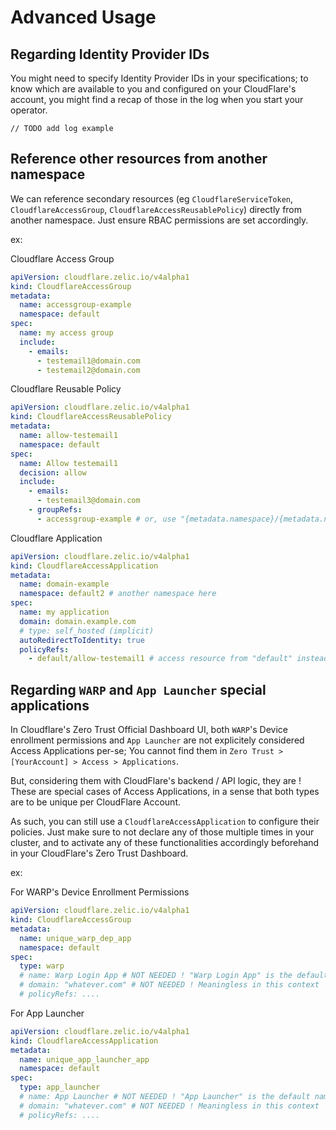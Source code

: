 # Advanced Usage

## Regarding Identity Provider IDs
You might need to specify Identity Provider IDs in your specifications; to know which are available to you and configured on your CloudFlare's account, you might find a recap of those in the log when you start your operator.
```
// TODO add log example
```

## Reference other resources from another namespace

We can reference secondary resources (eg `CloudflareServiceToken`, `CloudflareAccessGroup`, `CloudflareAccessReusablePolicy`) directly from another namespace. Just ensure RBAC permissions are set accordingly.

ex:

Cloudflare Access Group
```yaml
apiVersion: cloudflare.zelic.io/v4alpha1
kind: CloudflareAccessGroup
metadata:
  name: accessgroup-example
  namespace: default
spec:
  name: my access group
  include:
    - emails:
      - testemail1@domain.com
      - testemail2@domain.com
```

Cloudflare Reusable Policy
```yaml
apiVersion: cloudflare.zelic.io/v4alpha1
kind: CloudflareAccessReusablePolicy
metadata:
  name: allow-testemail1
  namespace: default
spec:
  name: Allow testemail1
  decision: allow
  include:
    - emails:
      - testemail3@domain.com
    - groupRefs:
      - accessgroup-example # or, use "{metadata.namespace}/{metadata.name}" for explicit targeting
```

Cloudflare Application
```yaml
apiVersion: cloudflare.zelic.io/v4alpha1
kind: CloudflareAccessApplication
metadata:
  name: domain-example
  namespace: default2 # another namespace here
spec:
  name: my application
  domain: domain.example.com
  # type: self_hosted (implicit)
  autoRedirectToIdentity: true
  policyRefs:
    - default/allow-testemail1 # access resource from "default" instead of "default2"
```

## Regarding `WARP` and `App Launcher` special applications

In Cloudflare's Zero Trust Official Dashboard UI, both `WARP`'s Device enrollment permissions and `App Launcher` are not explicitely considered Access Applications per-se; You cannot find them in `Zero Trust > [YourAccount] > Access > Applications`.

But, considering them with CloudFlare's backend / API logic, they are ! These are special cases of Access Applications, in a sense that both types are to be unique per CloudFlare Account.

As such, you can still use a `CloudflareAccessApplication` to configure their policies. Just make sure to not declare any of those multiple times in your cluster, and to activate any of these functionalities accordingly beforehand in your CloudFlare's Zero Trust Dashboard.

ex:

For WARP's Device Enrollment Permissions
```yaml
apiVersion: cloudflare.zelic.io/v4alpha1
kind: CloudflareAccessGroup
metadata:
  name: unique_warp_dep_app
  namespace: default
spec:
  type: warp
  # name: Warp Login App # NOT NEEDED ! "Warp Login App" is the default name (per CloudFlare's API) and cannot be changed
  # domain: "whatever.com" # NOT NEEDED ! Meaningless in this context
  # policyRefs: ....
```

For App Launcher
```yaml
apiVersion: cloudflare.zelic.io/v4alpha1
kind: CloudflareAccessApplication
metadata:
  name: unique_app_launcher_app
  namespace: default
spec:
  type: app_launcher
  # name: App Launcher # NOT NEEDED ! "App Launcher" is the default name (per CloudFlare's API) and cannot be changed
  # domain: "whatever.com" # NOT NEEDED ! Meaningless in this context
  # policyRefs: ....
```